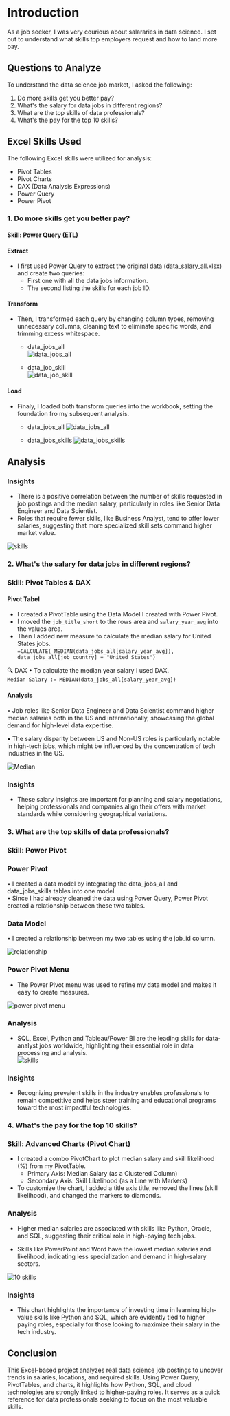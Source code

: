 # Introduction

As a job seeker, I was very courious about salararies in data science. I set out to understand what skills top employers request and how to land more pay.

## Questions to Analyze

To understand the data science job market, I asked the following:
1. Do more skills get you better pay?
2. What's the salary for data jobs in different regions?
3. What are the top skills of data professionals?
4. What's the pay for the top 10 skills?

## Excel Skills Used

The following Excel skills were utilized for analysis:
- Pivot Tables
- Pivot Charts
- DAX (Data Analysis Expressions)
- Power Query
- Power Pivot

### 1. Do more skills get you better pay?

#### Skill: Power Query (ETL)

#### Extract
- I first used Power Query to extract the original data (data_salary_all.xlsx) and create two queries:
  - First one with all the data jobs information.
  - The second listing the skills for each job ID.

#### Transform
- Then, I transformed each query by changing column types, removing unnecessary columns, cleaning text to eliminate specific words, and trimming excess whitespace.

  - data_jobs_all  
  ![data_jobs_all](images/transform_1.PNG)

  - data_job_skill  
  ![data_job_skill](images/transform_2.PNG)

#### Load 
- Finaly, I loaded both transform queries into the workbook, setting the foundation fro my subsequent analysis.

  - data_jobs_all
  ![data_jobs_all](images/Power_Query_1.PNG)

  - data_jobs_skills
  ![data_jobs_skills](images/Power_Query_2.PNG)

## Analysis

### Insights
- There is a positive correlation between the number of skills requested in job postings and the median salary, particularly in roles like Senior Data Engineer and Data Scientist.
- Roles that require fewer skills, like Business Analyst, tend to offer lower salaries, suggesting that more specialized skill sets command higher market value.

![skills](images/skills.PNG)

### 2. What's the salary for data jobs in different regions?

### Skill: Pivot Tables & DAX
#### Pivot Tabel
 - I created a PivotTable using the Data Model I created with Power Pivot.
  - I moved the `job_title_short` to the rows area and `salary_year_avg` into the values area.
   - Then I added new measure to calculate the median salary for United States jobs.  
  `=CALCULATE(
    MEDIAN(data_jobs_all[salary_year_avg]),
    data_jobs_all[job_country] = "United States")`

🔍 DAX
• To calculate the median year salary I used DAX.  
`Median Salary := MEDIAN(data_jobs_all[salary_year_avg])`
#### Analysis
• Job roles like Senior Data Engineer and Data Scientist command higher median salaries both in the US and internationally, showcasing the global demand for high-level data expertise.

• The salary disparity between US and Non-US roles is particularly notable in high-tech jobs, which might be influenced by the concentration of tech industries in the US.

![Median](images/Median.png)

### Insights
- These salary insights are important for planning and salary negotiations, helping professionals and companies align their offers with market standards while considering geographical variations.

### 3. What are the top skills of data professionals?

### Skill: Power Pivot

### Power Pivot

• I created a data model by integrating the data_jobs_all and data_jobs_skills tables into one model.  
• Since I had already cleaned the data using Power Query, Power Pivot created a relationship between these two tables.  
### Data Model  
  • I created a relationship between my two tables using the job_id column.

![relationship](images/realationship.png)

### Power Pivot Menu
 - The Power Pivot menu was used to refine my data model and makes it easy to create measures.  

![power pivot menu](images/power_pivot_menu.png)

### Analysis
 - SQL, Excel, Python and Tableau/Power BI are the leading skills for data-analyst jobs worldwide, highlighting their essential role in data processing and analysis.   
 ![skills](images/skill_likelihood.png)

### Insights
- Recognizing prevalent skills in the industry enables professionals to remain competitive and helps steer training and educational programs toward the most impactful technologies.

### 4. What's the pay for the top 10 skills?

### Skill: Advanced Charts (Pivot Chart)
- I created a combo PivotChart to plot median salary and skill likelihood (%) from my PivotTable.
  - Primary Axis: Median Salary (as a Clustered Column)
  - Secondary Axis: Skill Likelihood (as a Line with Markers)
- To customize the chart, I added a title axis title, removed the lines (skill likelihood), and changed the markers to diamonds.

### Analysis

- Higher median salaries are associated with skills like Python, Oracle, and SQL, suggesting their critical role in high-paying tech jobs.

- Skills like PowerPoint and Word have the lowest median salaries and likelihood, indicating less specialization and demand in high-salary sectors.

![10 skills](images/10_skills.png)

### Insights
- This chart highlights the importance of investing time in learning high-value skills like Python and SQL, which are evidently tied to higher paying roles, especially for those looking to maximize their salary in the tech industry.

## Conclusion

This Excel-based project analyzes real data science job postings to uncover trends in salaries, locations, and required skills. Using Power Query, PivotTables, and charts, it highlights how Python, SQL, and cloud technologies are strongly linked to higher-paying roles. It serves as a quick reference for data professionals seeking to focus on the most valuable skills.